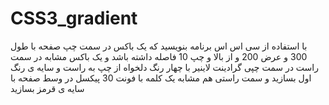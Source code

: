 # CSS3_gradient
با استفاده از سی اس اس برنامه بنویسید که یک باکس در سمت چپ صفحه با طول 300 و عرض 200 و از بالا و چپ 10 فاصله داشته باشد و یک باکس مشابه در سمت راست
در سمت چپی گرادینت لاینیر با چهار رنگ دلخواه از چپ به راست و سایه ی رنگ اول بسازید و سمت راستی هم مشابه 
یک کلمه با فونت 30 پیکسل در وسط صفحه با سایه ی قرمز بسازید
